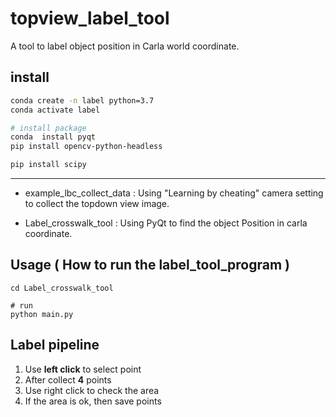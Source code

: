 # topview_label_tool
A tool to label object position in Carla world coordinate.


## install 

```bash
conda create -n label python=3.7
conda activate label

# install package
conda  install pyqt
pip install opencv-python-headless

pip install scipy
```

---

- example_lbc_collect_data : 
Using "Learning by cheating" camera setting to collect the topdown view image.

- Label_crosswalk_tool :
Using PyQt to find the object Position in carla coordinate. 

## Usage ( How to run the label_tool_program )

```
cd Label_crosswalk_tool 

# run
python main.py
```

## Label pipeline

1. Use **left click** to select point
2. After collect **4** points
3. Use right click to check the area
4. If the area is ok, then save points




